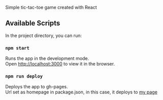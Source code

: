 Simple tic-tac-toe game created with React


## Available Scripts

In the project directory, you can run:


### `npm start`

Runs the app in the development mode.\
Open [http://localhost:3000](http://localhost:3000) to view it in the browser.


### `npm run deploy`

Deploys the app to gh-pages.\
Url set as homepage in package.json, in this case, it deploys to [my page](https://mbcha.github.io/tic-tac-toe)

